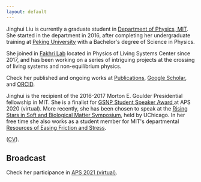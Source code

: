 ```yaml
---
layout: default
---
```


Jinghui Liu is currently a graduate student in <a href="https://web.mit.edu/physics/">Department of Physics, MIT</a>. She started in the department in 2016, after completing her undergraduate training at <a href="http://english.pku.edu.cn">Peking University</a> with a Bachelor's degree of Science in Physics.

She joined in <a href="https://www.fakhrilab.com">Fakhri Lab</a> located in <a hef="https://cpls.scripts.mit.edu/wordpress/">Physics of Living Systems Center</a> since 2017, and has been working on a series of intriguing projects at the crossing of living systems and non-equilibrium physics. 

Check her published and ongoing works at [Publications](./pub-page.html), <a href="https://scholar.google.com/citations?user=UaZr6oIAAAAJ&hl=en">Google Scholar</a>, and <a href="https://orcid.org/0000-0003-2770-8415">ORCID</a>.

Jinghui is the recipient of the 2016-2017 Morton E. Goulder Presidential fellowship in MIT. She is a finalist for <a href="https://www.aps.org/units/gsnp/awards/student-speaker.cfm"> GSNP Student Speaker Award </a> at APS 2020 (virtual). More recently, she has been chosen to speak at the <a href="https://mrsec.uchicago.edu/education/for-our-research-community/rising-stars-in-soft-and-biological-matter/">Rising Stars in Soft and Biological Matter Symposium</a>, held by UChicago. In her free time she also works as a student member for MIT's departmental <a href="https://physrefs.mit.edu/about-us">Resources of Easing Friction and Stress</a>. 

(<a href="{{ site.baseurl }}/pdfs/CV_JinghuiLiu_20210410.pdf">CV</a>).

## Broadcast

Check her participance in <a href="http://meetings.aps.org/Meeting/MAR21/Session/Y11.12">APS 2021 (virtual)</a>.


<!--Text can be **bold**, _italic_, or ~~strikethrough~~.

There should be whitespace between paragraphs.

There should be whitespace between paragraphs. We recommend including a README, or a file with information about your project.-->


<!--


# Header 1

This is a normal paragraph following a header. GitHub is a code hosting platform for version control and collaboration. It lets you and others work together on projects from anywhere.

## Header 2

> This is a blockquote following a header.
>
> When something is important enough, you do it even if the odds are not in your favor.

### Header 3

```js
// Javascript code with syntax highlighting.
var fun = function lang(l) {
  dateformat.i18n = require('./lang/' + l)
  return true;
}
```

```ruby
# Ruby code with syntax highlighting
GitHubPages::Dependencies.gems.each do |gem, version|
  s.add_dependency(gem, "= #{version}")
end
```

#### Header 4

*   This is an unordered list following a header.
*   This is an unordered list following a header.
*   This is an unordered list following a header.

##### Header 5

1.  This is an ordered list following a header.
2.  This is an ordered list following a header.
3.  This is an ordered list following a header.

###### Header 6

| head1        | head two          | three |
|:-------------|:------------------|:------|
| ok           | good swedish fish | nice  |
| out of stock | good and plenty   | nice  |
| ok           | good `oreos`      | hmm   |
| ok           | good `zoute` drop | yumm  |

### There's a horizontal rule below this.

* * *

### Here is an unordered list:

*   Item foo
*   Item bar
*   Item baz
*   Item zip

### And an ordered list:

1.  Item one
1.  Item two
1.  Item three
1.  Item four

### And a nested list:

- level 1 item
  - level 2 item
  - level 2 item
    - level 3 item
    - level 3 item
- level 1 item
  - level 2 item
  - level 2 item
  - level 2 item
- level 1 item
  - level 2 item
  - level 2 item
- level 1 item

### Small image

![Octocat](https://github.githubassets.com/images/icons/emoji/octocat.png)

### Large image

![Branching](https://guides.github.com/activities/hello-world/branching.png)


### Definition lists can be used with HTML syntax.

<dl>
<dt>Name</dt>
<dd>Godzilla</dd>
<dt>Born</dt>
<dd>1952</dd>
<dt>Birthplace</dt>
<dd>Japan</dd>
<dt>Color</dt>
<dd>Green</dd>
</dl>

```
Long, single-line code blocks should not wrap. They should horizontally scroll if they are too long. This line should be long enough to demonstrate this.
```

```
The final element.
```
-->